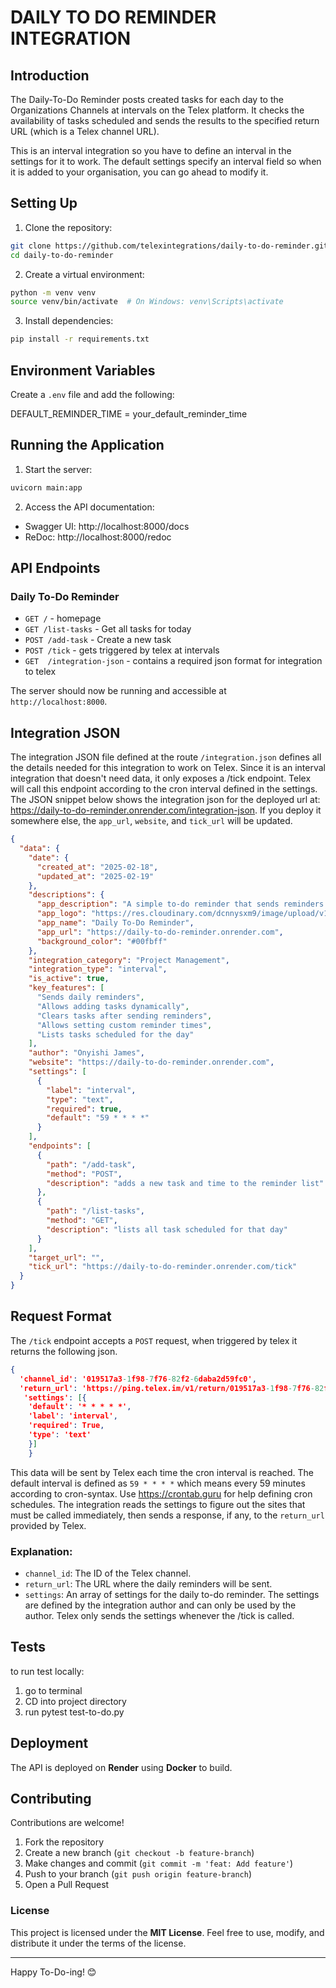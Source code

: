 # DAILY TO DO REMINDER INTEGRATION 

## Introduction
The Daily-To-Do Reminder posts created tasks for each day to the Organizations Channels at intervals on the Telex platform. It checks the availability of tasks scheduled and sends the results to the specified return URL (which is a Telex channel URL).

This is an interval integration so you have to define an interval in the settings for it to work. The default settings specify an interval field so when it is added to your organisation, you can go ahead to modify it. 

## Setting Up

1. Clone the repository:

```bash
git clone https://github.com/telexintegrations/daily-to-do-reminder.git
cd daily-to-do-reminder
```

2. Create a virtual environment:

```bash
python -m venv venv
source venv/bin/activate  # On Windows: venv\Scripts\activate
```

3. Install dependencies:

```bash
pip install -r requirements.txt
```
## Environment Variables
Create a `.env` file and add the following:

DEFAULT_REMINDER_TIME =  your_default_reminder_time

## Running the Application

1. Start the server:

```bash
uvicorn main:app
```

2. Access the API documentation:

- Swagger UI: http://localhost:8000/docs
- ReDoc: http://localhost:8000/redoc




## API Endpoints

### Daily To-Do Reminder

- `GET /` - homepage
- `GET /list-tasks` - Get all tasks for today
- `POST /add-task` - Create a new task
- `POST /tick` - gets triggered by telex at intervals 
- `GET  /integration-json` - contains a required json format for integration to telex

The server should now be running and accessible at `http://localhost:8000`.

## Integration JSON

The integration JSON file defined at the route `/integration.json` defines all the details needed for this integration to work on Telex. Since it is an interval integration that doesn't need data, it only exposes a /tick endpoint. Telex will call this endpoint according to the cron interval defined in the settings. The JSON snippet below shows the integration json for the deployed url at: https://daily-to-do-reminder.onrender.com/integration-json. If you deploy it somewhere else, the `app_url`, `website`, and `tick_url` will be updated. 

```json
{
  "data": {
    "date": {
      "created_at": "2025-02-18",
      "updated_at": "2025-02-19"
    },
    "descriptions": {
      "app_description": "A simple to-do reminder that sends reminders about tasks daily at interval.",
      "app_logo": "https://res.cloudinary.com/dcnnysxm9/image/upload/v1739862586/to-do_reminder_xdzgb2.webp",
      "app_name": "Daily To-Do Reminder",
      "app_url": "https://daily-to-do-reminder.onrender.com",
      "background_color": "#00fbff"
    },
    "integration_category": "Project Management",
    "integration_type": "interval",
    "is_active": true,
    "key_features": [
      "Sends daily reminders",
      "Allows adding tasks dynamically",
      "Clears tasks after sending reminders",
      "Allows setting custom reminder times",
      "Lists tasks scheduled for the day"
    ],
    "author": "Onyishi James",
    "website": "https://daily-to-do-reminder.onrender.com",
    "settings": [
      {
        "label": "interval",
        "type": "text",
        "required": true,
        "default": "59 * * * *"
      }
    ],
    "endpoints": [
      {
        "path": "/add-task",
        "method": "POST",
        "description": "adds a new task and time to the reminder list"
      },
      {
        "path": "/list-tasks",
        "method": "GET",
        "description": "lists all task scheduled for that day"
      }
    ],
    "target_url": "",
    "tick_url": "https://daily-to-do-reminder.onrender.com/tick"
  }
}
```

## Request Format

The `/tick` endpoint accepts a `POST` request, when triggered by telex it returns the following json.

```json
{
  'channel_id': '019517a3-1f98-7f76-82f2-6daba2d59fc0', 
  'return_url': 'https://ping.telex.im/v1/return/019517a3-1f98-7f76-82f2-6daba2d59fc0', 
   'settings': [{
    'default': '* * * * *',
    'label': 'interval', 
    'required': True, 
    'type': 'text'
    }]
    }
```

This data will be sent by Telex each time the cron interval is reached. The default interval is defined as `59 * * * *` which means every 59 minutes according to cron-syntax. Use https://crontab.guru for help defining cron schedules. The integration reads the settings to figure out the sites that must be called immediately, then sends a response, if any, to the `return_url` provided by Telex. 



### Explanation:
- `channel_id`: The ID of the Telex channel.
- `return_url`: The URL where the daily reminders will be sent.
- `settings`: An array of settings for the daily to-do reminder. The settings are defined by the integration author and can only be used by the author. Telex only sends the settings whenever the /tick is called.

## Tests
 to run test locally: 
 1. go to terminal
 2. CD into project directory 
 3. run pytest test-to-do.py

## Deployment
The API is deployed on **Render** using **Docker** to build.

## Contributing

Contributions are welcome! 
1. Fork the repository
2. Create a new branch (`git checkout -b feature-branch`)
3. Make changes and commit (`git commit -m 'feat: Add feature'`)
4. Push to your branch (`git push origin feature-branch`)
5. Open a Pull Request


### License

This project is licensed under the **MIT License**. Feel free to use, modify, and distribute it under the terms of the license.

---

Happy To-Do-ing! 😊